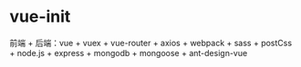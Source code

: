 # vue-init
前端 + 后端：vue + vuex + vue-router + axios + webpack + sass + postCss + node.js + express + mongodb + mongoose + ant-design-vue
